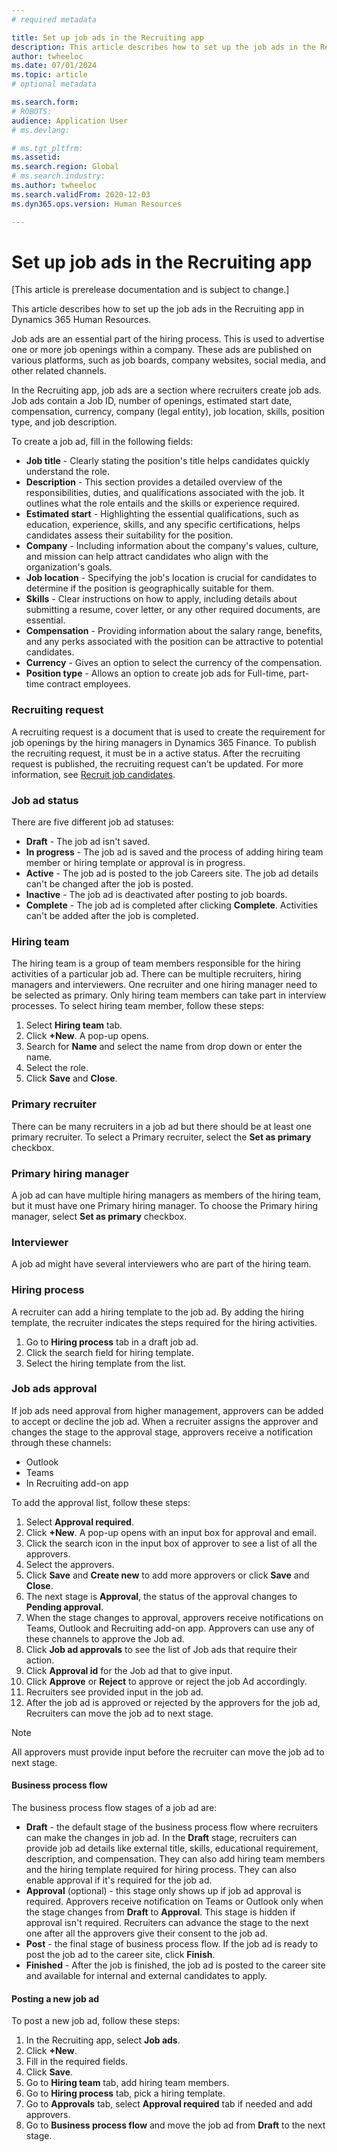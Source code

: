 ```yaml
---
# required metadata

title: Set up job ads in the Recruiting app 
description: This article describes how to set up the job ads in the Recruiting app in Dynamics 365 Human Resources.
author: twheeloc
ms.date: 07/01/2024
ms.topic: article
# optional metadata

ms.search.form: 
# ROBOTS: 
audience: Application User
# ms.devlang: 

# ms.tgt_pltfrm: 
ms.assetid: 
ms.search.region: Global
# ms.search.industry: 
ms.author: twheeloc
ms.search.validFrom: 2020-12-03
ms.dyn365.ops.version: Human Resources

---
```


# Set up job ads in the Recruiting app 

[This article is prerelease documentation and is subject to change.]

This article describes how to set up the job ads in the Recruiting app in Dynamics 365 Human Resources.

Job ads are an essential part of the hiring process. This is used to advertise one or more job openings within a company. These ads are published on various platforms, such as job boards, company websites, social media, and other related channels. 

In the Recruiting app, job ads are a section where recruiters create job ads. Job ads contain a Job ID, number of openings, estimated start date, compensation, currency, company (legal entity), job location, skills, position type, and job description.

To create a job ad, fill in the following fields:
 - **Job title** - Clearly stating the position's title helps candidates quickly understand the role.
 - **Description** - This section provides a detailed overview of the responsibilities, duties, and qualifications associated with the job. It outlines what the role entails and the skills or experience required.
 - **Estimated start** - Highlighting the essential qualifications, such as education, experience, skills, and any specific certifications, helps candidates assess their suitability for the position.
 - **Company** - Including information about the company's values, culture, and mission can help attract candidates who align with the organization's goals.
 - **Job location** - Specifying the job's location is crucial for candidates to determine if the position is geographically suitable for them.
 - **Skills** - Clear instructions on how to apply, including details about submitting a resume, cover letter, or any other required documents, are essential.
 - **Compensation** - Providing information about the salary range, benefits, and any perks associated with the position can be attractive to potential candidates.
 - **Currency** - Gives an option to select the currency of the compensation.
 - **Position type** - Allows an option to create job ads for Full-time, part-time contract employees.

### Recruiting request
A recruiting request is a document that is used to create the requirement for job openings by the hiring managers in Dynamics 365 Finance. To publish the recruiting request, it must be in a active status. After the recruiting request is published, the recruiting request can't be updated. For more information, see [Recruit job candidates](hr-personnel-recruit.md). 

### Job ad status
There are five different job ad statuses:
 - **Draft** - The job ad isn't saved.
 - **In progress** - The job ad is saved and the process of adding hiring team member or hiring template or approval is in progress.
 - **Active** - The job ad is posted to the job Careers site. The job ad details can't be changed after the job is posted.
 - **Inactive** - The job ad is deactivated after posting to job boards.
 - **Complete** - The job ad is completed after clicking **Complete**. Activities can't be added after the job is completed.

### Hiring team
The hiring team is a group of team members responsible for the hiring activities of a particular job ad. There can be multiple recruiters, hiring managers and interviewers. One recruiter and one hiring manager need to be selected as primary. Only hiring team members can take part in interview processes. 
To select hiring team member, follow these steps:
1.	Select **Hiring team** tab.
2.	Click **+New**. A pop-up opens.
3.	Search for **Name** and select the name from drop down or enter the name. 
4.	Select the role.
5.	Click **Save** and **Close**.

 
### Primary recruiter
There can be many recruiters in a job ad but there should be at least one primary recruiter. To select a Primary recruiter, select the **Set as primary** checkbox.
 
### Primary hiring manager
A job ad can have multiple hiring managers as members of the hiring team, but it must have one Primary hiring manager. To choose the Primary hiring manager, select **Set as primary** checkbox.

### Interviewer
A job ad might have several interviewers who are part of the hiring team.

### Hiring process
A recruiter can add a hiring template to the job ad. By adding the hiring template, the recruiter indicates the steps required for the hiring activities.
1. Go to **Hiring process** tab in a draft job ad.
2. Click the search field for hiring template.  
3. Select the hiring template from the list.
 
### Job ads approval

If job ads need approval from higher management, approvers can be added to accept or decline the job ad. When a recruiter assigns the approver and changes the stage to the approval stage, approvers 
receive a notification through these channels:
 - Outlook
 - Teams
 - In Recruiting add-on app

To add the approval list, follow these steps:
1.	Select **Approval required**. 
2.	Click **+New**. A pop-up opens with an input box for approval and email.
3.	Click the search icon in the input box of approver to see a list of all the approvers.
4.	Select the approvers.
5.	Click **Save** and **Create new** to add more approvers or click **Save** and **Close**.
6.	The next stage is **Approval**, the status of the approval changes to **Pending approval**.
7.	When the stage changes to approval, approvers receive notifications on Teams, Outlook and Recruiting add-on app. Approvers can use any of these channels to approve the Job ad.
8.	Click **Job ad approvals** to see the list of Job ads that require their action.
9.	Click **Approval id** for the Job ad that to give input.
10.	Click **Approve** or **Reject** to approve or reject the job Ad accordingly.
11.	Recruiters see provided input in the job ad.
12.	After the job ad is approved or rejected by the approvers for the job ad, Recruiters can move the job ad to next stage.

>[!Note]
> All approvers must provide input before the recruiter can move the job ad to next stage.

#### Business process flow

The business process flow stages of a job ad are:
 - **Draft** - the default stage of the business process flow where recruiters can make the changes in job ad. In the **Draft** stage, recruiters can provide job ad details like external title, skills, educational requirement, description, and compensation. They can also add hiring team members and the hiring template required for hiring process. They can also enable approval if it's required for the job ad.
 - **Approval** (optional) - this stage only shows up if job ad approval is required. Approvers receive notification on Teams or Outlook only when the stage changes from **Draft** to **Approval**. This stage
is hidden if approval isn't required. Recruiters can advance the stage to the next one after all the approvers give their consent to the job ad.
 - **Post** - the final stage of business process flow. If the job ad is ready to post the job ad to the career site, click **Finish**.
 - **Finished** - After the job is finished, the job ad is posted to the career site and available for internal and external candidates to apply.
 
#### Posting a new job ad

To post a new job ad, follow these steps:
1. In the Recruiting app, select **Job ads**.
2. Click **+New**.
3. Fill in the required fields.
4. Click **Save**.
5. Go to **Hiring team** tab, add hiring team members.
6. Go to **Hiring process** tab, pick a hiring template.
7. Go to **Approvals** tab, select **Approval required** tab if needed and add approvers.
8. Go to **Business process flow** and move the job ad from **Draft** to the next stage.



